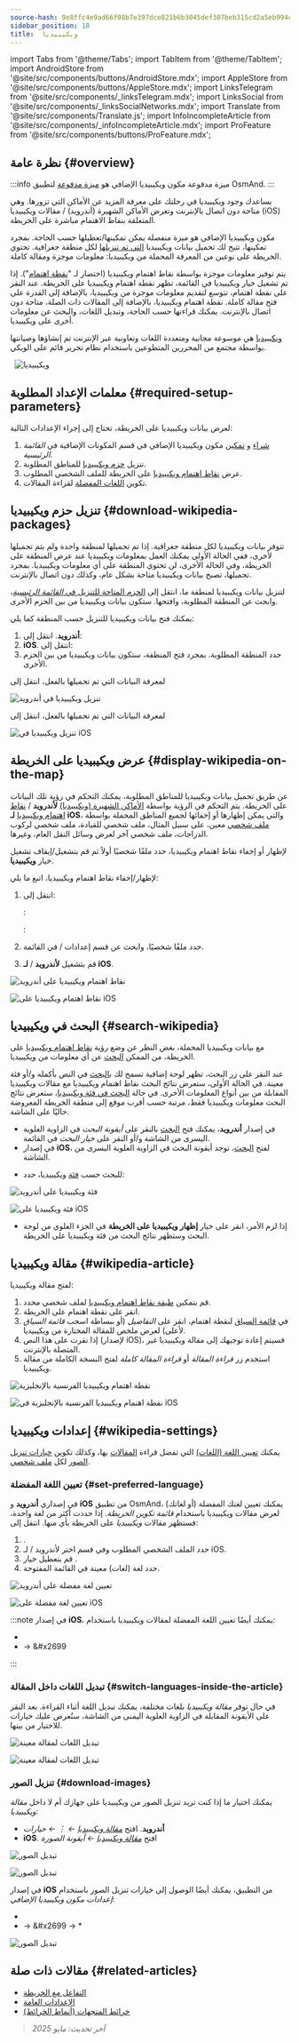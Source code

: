 ```yaml
---
source-hash: 9e8ffc4e9ad66f08b7e397dce821b6b3045def307beb315cd2a5eb994c70479b
sidebar_position: 18
title:  ويكيبيديا
---
```

import Tabs from '@theme/Tabs';
import TabItem from '@theme/TabItem';
import AndroidStore from '@site/src/components/buttons/AndroidStore.mdx';
import AppleStore from '@site/src/components/buttons/AppleStore.mdx';
import LinksTelegram from '@site/src/components/_linksTelegram.mdx';
import LinksSocial from '@site/src/components/_linksSocialNetworks.mdx';
import Translate from '@site/src/components/Translate.js';
import InfoIncompleteArticle from '@site/src/components/_infoIncompleteArticle.mdx';
import ProFeature from '@site/src/components/buttons/ProFeature.mdx';




## نظرة عامة {#overview}

:::info ميزة مدفوعة
مكون ويكيبيديا الإضافي هو [ميزة مدفوعة](../purchases/index.md) لتطبيق OsmAnd.
:::

يساعدك وجود ويكيبيديا في رحلتك على معرفة المزيد عن الأماكن التي تزورها. وهي متاحة دون اتصال بالإنترنت وتعرض الأماكن الشهيرة (أندرويد) / مقالات ويكيبيديا (iOS) المتعلقة بنقاط الاهتمام مباشرة على الخريطة.

مكون ويكيبيديا الإضافي هو ميزة منفصلة يمكن تمكينها/تعطيلها حسب الحاجة. بمجرد تمكينها، تتيح لك تحميل بيانات ويكيبيديا [التي تم تنزيلها](../personal/maps-resources.md#download-maps-maps) لكل منطقة جغرافية. تحتوي الخريطة على نوعين من المعرفة المحملة من ويكيبيديا: معلومات موجزة ومقالة كاملة.

يتم توفير معلومات موجزة بواسطة نقاط اهتمام ويكيبيديا (اختصار لـ "[نقطة اهتمام](../map/point-layers-on-map.md)"). إذا تم تشغيل خيار ويكيبيديا في القائمة، تظهر نقطة اهتمام ويكيبيديا على الخريطة. عند النقر على نقطة اهتمام، تتوسع لتقديم معلومات موجزة من ويكيبيديا، بالإضافة إلى القدرة على فتح مقالة كاملة. نقطة اهتمام ويكيبيديا، بالإضافة إلى المقالات ذات الصلة، متاحة دون اتصال بالإنترنت. يمكنك قراءتها حسب الحاجة، وتبديل اللغات، والبحث عن معلومات أخرى على ويكيبيديا.

[ويكيبيديا](https://en.wikipedia.org/wiki/Wikipedia) هي موسوعة مجانية ومتعددة اللغات وتعاونية عبر الإنترنت تم إنشاؤها وصيانتها بواسطة مجتمع من المحررين المتطوعين باستخدام نظام تحرير قائم على الويكي.

&nbsp;
![ويكيبيديا](@site/static/img/map/map-wikipedia.png)


## معلمات الإعداد المطلوبة {#required-setup-parameters}

لعرض بيانات ويكيبيديا على الخريطة، تحتاج إلى إجراء الإعدادات التالية:

1. [شراء](../plugins/index.md#purchase) و [تمكين](../plugins/index.md#enable--disable) مكون ويكيبيديا الإضافي في قسم المكونات الإضافية في *القائمة الرئيسية*.
2. تنزيل [حزم ويكيبيديا](#download-wikipedia-packages) للمناطق المطلوبة.
3. عرض [نقاط اهتمام ويكيبيديا](#display-wikipedia-on-the-map) على الخريطة للملف الشخصي المطلوب.
4. تكوين [اللغات المفضلة](#set-preferred-language) لقراءة المقالات.


## تنزيل حزم ويكيبيديا {#download-wikipedia-packages}

تتوفر بيانات ويكيبيديا لكل منطقة جغرافية. إذا تم تحميلها لمنطقة واحدة ولم يتم تحميلها لأخرى، ففي الحالة الأولى يمكنك العمل بمعلومات ويكيبيديا عند عرض المنطقة على الخريطة، وفي الحالة الأخرى، لن تحتوي المنطقة على أي معلومات ويكيبيديا. بمجرد تحميلها، تصبح بيانات ويكيبيديا متاحة بشكل عام، وكذلك دون اتصال بالإنترنت.

لتنزيل بيانات ويكيبيديا لمنطقة ما، انتقل إلى [الحزم المتاحة للتنزيل في *القائمة الرئيسية*](../start-with/download-maps.md#download---main-menu)، وابحث عن المنطقة المطلوبة، وافتحها. ستكون بيانات ويكيبيديا من بين الحزم الأخرى.

يمكنك فتح بيانات ويكيبيديا للتنزيل حسب المنطقة كما يلي:

1. **أندرويد**. انتقل إلى: *<Translate android="true" ids="shared_string_menu,maps_and_resources,regions"/>*
2. **iOS**. انتقل إلى: *<Translate ios="true" ids="shared_string_menu,res_mapsres,res_worldwide"/>*
3. حدد المنطقة المطلوبة. بمجرد فتح المنطقة، ستكون بيانات ويكيبيديا من بين الحزم الأخرى.

<Tabs groupId="operating-systems">

<TabItem value="android" label="أندرويد">

لمعرفة البيانات التي تم تحميلها بالفعل، انتقل إلى *<Translate android="true" ids="shared_string_menu,download_tab_local,download_wikipedia_maps"/>*

![تنزيل ويكيبيديا في أندرويد](@site/static/img/plugins/wikipedia/download_wikipedia_android2.png)

</TabItem>

<TabItem value="ios" label="iOS">

لمعرفة البيانات التي تم تحميلها بالفعل، انتقل إلى *<Translate ios="true" ids="shared_string_menu,res_mapsres,download_tab_local"/>*

![تنزيل ويكيبيديا في iOS](@site/static/img/plugins/wikipedia/download_wikipedia_ios2.png)

</TabItem>

</Tabs>


## عرض ويكيبيديا على الخريطة {#display-wikipedia-on-the-map}

عن طريق تحميل بيانات ويكيبيديا للمناطق المطلوبة، يمكنك التحكم في رؤية تلك البيانات على الخريطة. يتم التحكم في الرؤية بواسطة [الأماكن الشهيرة (ويكيبيديا)](../map/point-layers-on-map.md#-wikipedia) **لأندرويد** / [نقاط اهتمام ويكيبيديا](../map/point-layers-on-map.md#-wikipedia) **لـ iOS**، والتي يمكن إظهارها أو إخفائها لجميع المناطق المحملة بواسطة [ملف شخصي](../personal/profiles.md) معين، على سبيل المثال، ملف شخصي للقيادة، ملف شخصي لركوب الدراجات، ملف شخصي آخر لعرض وسائل النقل العام، وغيرها.

لإظهار أو إخفاء نقاط اهتمام ويكيبيديا، حدد ملفًا شخصيًا أولاً ثم قم بتشغيل/إيقاف تشغيل خيار **ويكيبيديا**.

لإظهار/إخفاء نقاط اهتمام ويكيبيديا، اتبع ما يلي:

1. انتقل إلى:

   **<Translate android="true" ids="android_button_seq"/>**: [*<Translate android="true" ids="shared_string_menu,configure_map,poi_osmwiki"/>*](../map/popular_places.md#popular-places-wikipedia-menu)

   **<Translate ios="true" ids="ios_button_seq"/>**: *<Translate ios="true" ids="shared_string_menu,configure_map,download_wikipedia_maps"/>*

2. حدد ملفًا شخصيًا، وابحث عن قسم إعدادات *<Translate android="true" ids="shared_string_show"/>*/*<Translate ios="true" ids="shared_string_show_on_map"/>* في القائمة.
3. قم بتشغيل *<Translate android="true" ids="poi_osmwiki"/>* **لأندرويد** / *<Translate ios="true" ids="download_wikipedia_maps"/>* **لـ iOS**.

<Tabs groupId="operating-systems">

<TabItem value="android" label="أندرويد">

![نقاط اهتمام ويكيبيديا على أندرويد](@site/static/img/map/map-wikipedia-on-map.png)

</TabItem>

<TabItem value="ios" label="iOS">

![نقاط اهتمام ويكيبيديا على iOS](@site/static/img/map/map-wikipedia-on-map_ios.png)

</TabItem>

</Tabs>


## البحث في ويكيبيديا {#search-wikipedia}

مع بيانات ويكيبيديا المحملة، بغض النظر عن وضع رؤية [نقاط اهتمام ويكيبيديا](../map/point-layers-on-map.md#-wikipedia) على الخريطة، من الممكن [البحث](../search/search-poi.md) عن أي معلومات من ويكيبيديا.

عند النقر على زر البحث، تظهر لوحة إضافية تسمح لك [بالبحث](../search/index.md) في النص بأكمله و/أو فئة معينة. في الحالة الأولى، ستعرض نتائج البحث نقاط اهتمام ويكيبيديا مع مقالات ويكيبيديا المقابلة من بين أنواع المعلومات الأخرى. في حالة [البحث في فئة ويكيبيديا](../search/search-poi.md#poi-search)، ستعرض نتائج البحث معلومات ويكيبيديا فقط، مرتبة حسب أقرب موقع إلى منطقة الخريطة المعروضة حاليًا على الشاشة.

- في إصدار **أندرويد**، يمكنك فتح [البحث](../search/index.md) بالنقر على *أيقونة البحث* في الزاوية العلوية اليسرى من الشاشة و/أو النقر على *خيار البحث* في القائمة.
- في إصدار **iOS**، لفتح [البحث](../search/index.md)، توجد أيقونة البحث في الزاوية العلوية اليسرى من الشاشة.

<!--
<Tabs groupId="operating-systems">

<TabItem value="android" label="أندرويد">

![بحث ويكيبيديا على أندرويد](@site/static/img/map/map-wikipedia-search.png)

</TabItem>

<TabItem value="ios" label="iOS">

![بحث ويكيبيديا على iOS](@site/static/img/map/map-wikipedia-search_ios.png)

</TabItem>

</Tabs>

-->

- للبحث حسب [فئة](../search/search-poi.md#poi-search) ويكيبيديا، حدد: *<Translate android="true" ids="map_widget_search,search_categories,shared_string_wikipedia"/>*

<Tabs groupId="operating-systems">

<TabItem value="android" label="أندرويد">

![فئة ويكيبيديا على أندرويد](@site/static/img/map/map-wikipedia-search-on-map.png)

</TabItem>

<TabItem value="ios" label="iOS">

![فئة ويكيبيديا على iOS](@site/static/img/map/map-wikipedia-search-on-map_ios.png)

</TabItem>

</Tabs>

- إذا لزم الأمر، انقر على خيار **إظهار ويكيبيديا على الخريطة** في الجزء العلوي من لوحة البحث وستظهر نتائج البحث من فئة ويكيبيديا على الخريطة.


## مقالة ويكيبيديا {#wikipedia-article}

لفتح مقالة ويكيبيديا:

1. قم بتمكين [طبقة نقاط اهتمام ويكيبيديا](../map/point-layers-on-map.md#-wikipedia) لملف شخصي محدد.
2. انقر على نقطة اهتمام على الخريطة.
3. في [قائمة السياق](../map/map-context-menu.md) لنقطة اهتمام، انقر على *التفاصيل* (أو ببساطة اسحب *قائمة السياق* لأعلى) لعرض ملخص للمقالة المختارة من ويكيبيديا.
4. إذا نقرت على هذا النص (لإصدار iOS)، فسيتم إعادة توجيهك إلى مقالة ويكيبيديا غير المتصلة بالإنترنت.
5. استخدم زر *قراءة المقالة* أو *قراءة المقالة كاملة* لفتح النسخة الكاملة من مقالة ويكيبيديا.



<Tabs groupId="operating-systems">

<TabItem value="android" label="أندرويد">

![نقطة اهتمام ويكيبيديا الفرنسية بالإنجليزية](@site/static/img/plugins/wikipedia/Andr-french-wikipedia-in-eng1.png)

</TabItem>

<TabItem value="ios" label="iOS">

![نقطة اهتمام ويكيبيديا الفرنسية بالإنجليزية في iOS](@site/static/img/plugins/wikipedia/ios_wiki_language2.png)

</TabItem>

</Tabs>


## إعدادات ويكيبيديا {#wikipedia-settings}

يمكنك [تعيين اللغة (اللغات)](#set-preferred-language) التي تفضل قراءة [المقالات](#wikipedia-article) بها، وكذلك تكوين [خيارات تنزيل الصور](#download-images) لكل [ملف شخصي](../personal/profiles.md).

### تعيين اللغة المفضلة {#set-preferred-language}

في إصداري **أندرويد** و **iOS** من تطبيق OsmAnd، يمكنك تعيين لغتك المفضلة (أو لغاتك) لعرض مقالات ويكيبيديا باستخدام *قائمة تكوين الخريطة*. إذا حددت أكثر من لغة واحدة، فستظهر مقالات *ويكيبيديا* على الخريطة بأي منها. انتقل إلى:

1. *<Translate android="true" ids="shared_string_menu,configure_map"/>*.
2. حدد الملف الشخصي المطلوب وفي قسم *<Translate android="true" ids="shared_string_show"/>* اختر *<Translate android="true" ids="poi_osmwiki"/>* لأندرويد / *<Translate ios="true" ids="download_wikipedia_maps"/>* لـ iOS.
3. قم بتعطيل خيار *<Translate android="true" ids="shared_string_all_languages"/>*.
4. حدد لغة (لغات) معينة في القائمة المفتوحة.

<Tabs groupId="operating-systems">

<TabItem value="android" label="أندرويد">

![تعيين لغة مفضلة على أندرويد](@site/static/img/plugins/wikipedia/and_select_languages_wiki1.png)

</TabItem>

<TabItem value="ios" label="iOS">

![تعيين لغة مفضلة على iOS](@site/static/img/map/map-wikipedia-language-2-ios.png)

</TabItem>

</Tabs>

:::note
في إصدار **iOS**، يمكنك أيضًا تعيين اللغة المفضلة لمقالات ويكيبيديا باستخدام:

- *<Translate ios="true" ids="shared_string_menu,shared_string_settings,application_profiles,plugins_menu_group,download_wikipedia_maps"/>*
- *<Translate ios="true" ids="shared_string_menu,plugins_menu_group,download_wikipedia_maps"/>* → &#x2699

:::

### تبديل اللغات داخل المقالة {#switch-languages-inside-the-article}

في حال توفر *مقالة ويكيبيديا* بلغات مختلفة، يمكنك تبديل اللغة أثناء القراءة. بعد النقر على الأيقونة المقابلة في الزاوية العلوية اليمنى من الشاشة، ستُعرض عليك خيارات للاختيار من بينها.

<Tabs groupId="operating-systems">

<TabItem value="android" label="أندرويد">

![تبديل اللغات لمقالة معينة](@site/static/img/plugins/wikipedia/and_lang_inside_article.png)

</TabItem>

<TabItem value="ios" label="iOS">

![تبديل اللغات لمقالة معينة](@site/static/img/plugins/wikipedia/switch_languages_ios_1.png)

</TabItem>

</Tabs>


### تنزيل الصور {#download-images}

يمكنك اختيار ما إذا كنت تريد تنزيل الصور من ويكيبيديا على جهازك أم لا داخل *مقالة ويكيبيديا*:

- **أندرويد**. افتح *[مقالة ويكيبيديا](#display-wikipedia-on-the-map) ← &#8942; ← خيارات*
- **iOS**. افتح *[مقالة ويكيبيديا](#display-wikipedia-on-the-map) ← أيقونة الصورة*

<Tabs groupId="operating-systems">

<TabItem value="android" label="أندرويد">

![تبديل الصور](@site/static/img/plugins/wikipedia/images_android.png)

</TabItem>

<TabItem value="ios" label="iOS">

![تبديل الصور](@site/static/img/plugins/wikipedia/images_menu_ios_2.png)

</TabItem>

</Tabs>

في إصدار **iOS** من التطبيق، يمكنك أيضًا الوصول إلى خيارات تنزيل الصور باستخدام *إعدادات مكون ويكيبيديا الإضافي*:

- *<Translate ios="true" ids="shared_string_menu,shared_string_settings,application_profiles,plugins_menu_group,download_wikipedia_maps,wikivoyage_download_pics"/>*
- *<Translate ios="true" ids="shared_string_menu,plugins_menu_group,download_wikipedia_maps"/>* → &#x2699 → <Translate ios="true" ids="wikivoyage_download_pics"/>*

![تبديل الصور](@site/static/img/plugins/wikipedia/images_menu_ios.png)


## مقالات ذات صلة {#related-articles}

- [التفاعل مع الخريطة](../../user/map/interact-with-map.md)
- [الإعدادات العامة](../../user/personal/global-settings.md)
- [خرائط المتجهات (أنماط الخرائط)](../../user/map/vector-maps.md)

> *آخر تحديث: مايو 2025*